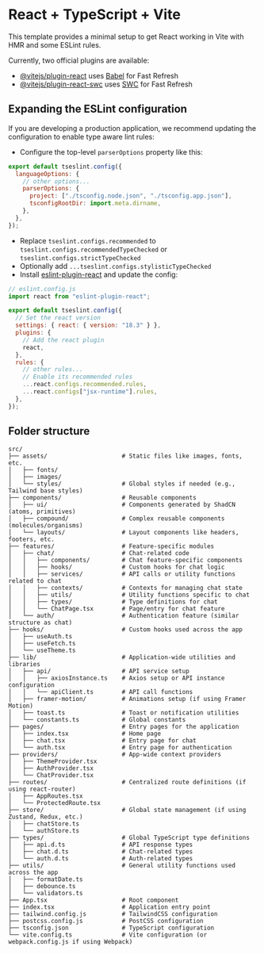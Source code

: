 # React + TypeScript + Vite

This template provides a minimal setup to get React working in Vite with HMR and some ESLint rules.

Currently, two official plugins are available:

- [@vitejs/plugin-react](https://github.com/vitejs/vite-plugin-react/blob/main/packages/plugin-react/README.md) uses [Babel](https://babeljs.io/) for Fast Refresh
- [@vitejs/plugin-react-swc](https://github.com/vitejs/vite-plugin-react-swc) uses [SWC](https://swc.rs/) for Fast Refresh

## Expanding the ESLint configuration

If you are developing a production application, we recommend updating the configuration to enable type aware lint rules:

- Configure the top-level `parserOptions` property like this:

```js
export default tseslint.config({
  languageOptions: {
    // other options...
    parserOptions: {
      project: ["./tsconfig.node.json", "./tsconfig.app.json"],
      tsconfigRootDir: import.meta.dirname,
    },
  },
});
```

- Replace `tseslint.configs.recommended` to `tseslint.configs.recommendedTypeChecked` or `tseslint.configs.strictTypeChecked`
- Optionally add `...tseslint.configs.stylisticTypeChecked`
- Install [eslint-plugin-react](https://github.com/jsx-eslint/eslint-plugin-react) and update the config:

```js
// eslint.config.js
import react from "eslint-plugin-react";

export default tseslint.config({
  // Set the react version
  settings: { react: { version: "18.3" } },
  plugins: {
    // Add the react plugin
    react,
  },
  rules: {
    // other rules...
    // Enable its recommended rules
    ...react.configs.recommended.rules,
    ...react.configs["jsx-runtime"].rules,
  },
});
```

## Folder structure

```
src/
├── assets/                     # Static files like images, fonts, etc.
│   ├── fonts/
│   ├── images/
│   └── styles/                 # Global styles if needed (e.g., Tailwind base styles)
├── components/                 # Reusable components
│   ├── ui/                     # Components generated by ShadCN (atoms, primitives)
│   ├── compound/               # Complex reusable components (molecules/organisms)
│   └── layouts/                # Layout components like headers, footers, etc.
├── features/                   # Feature-specific modules
│   ├── chat/                   # Chat-related code
│   │   ├── components/         # Chat feature-specific components
│   │   ├── hooks/              # Custom hooks for chat logic
│   │   ├── services/           # API calls or utility functions related to chat
│   │   ├── contexts/           # Contexts for managing chat state
│   │   ├── utils/              # Utility functions specific to chat
│   │   ├── types/              # Type definitions for chat
│   │   └── ChatPage.tsx        # Page/entry for chat feature
│   └── auth/                   # Authentication feature (similar structure as chat)
├── hooks/                      # Custom hooks used across the app
│   ├── useAuth.ts
│   ├── useFetch.ts
│   └── useTheme.ts
├── lib/                        # Application-wide utilities and libraries
│   ├── api/                    # API service setup
│   │   ├── axiosInstance.ts    # Axios setup or API instance configuration
│   │   └── apiClient.ts        # API call functions
│   ├── framer-motion/          # Animations setup (if using Framer Motion)
│   ├── toast.ts                # Toast or notification utilities
│   └── constants.ts            # Global constants
├── pages/                      # Entry pages for the application
│   ├── index.tsx               # Home page
│   ├── chat.tsx                # Entry page for chat
│   └── auth.tsx                # Entry page for authentication
├── providers/                  # App-wide context providers
│   ├── ThemeProvider.tsx
│   ├── AuthProvider.tsx
│   └── ChatProvider.tsx
├── routes/                     # Centralized route definitions (if using react-router)
│   ├── AppRoutes.tsx
│   └── ProtectedRoute.tsx
├── store/                      # Global state management (if using Zustand, Redux, etc.)
│   ├── chatStore.ts
│   └── authStore.ts
├── types/                      # Global TypeScript type definitions
│   ├── api.d.ts                # API response types
│   ├── chat.d.ts               # Chat-related types
│   └── auth.d.ts               # Auth-related types
├── utils/                      # General utility functions used across the app
│   ├── formatDate.ts
│   ├── debounce.ts
│   └── validators.ts
├── App.tsx                     # Root component
├── index.tsx                   # Application entry point
├── tailwind.config.js          # TailwindCSS configuration
├── postcss.config.js           # PostCSS configuration
├── tsconfig.json               # TypeScript configuration
└── vite.config.ts              # Vite configuration (or webpack.config.js if using Webpack)
```
